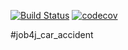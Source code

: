 [![Build Status](https://app.travis-ci.com/AMEMELYANOV/job4j_car_accident.svg?branch=master)](https://app.travis-ci.com/AMEMELYANOV/job4j_car_accident)
[![codecov](https://codecov.io/gh/AMEMELYANOV/job4j_car_accident/branch/master/graph/badge.svg?token=sqqHmICZtd)](https://codecov.io/gh/AMEMELYANOV/job4j_car_accident)

#job4j_car_accident